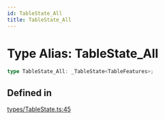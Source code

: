 ```yaml
---
id: TableState_All
title: TableState_All
---
```


# Type Alias: TableState\_All

```ts
type TableState_All: _TableState<TableFeatures>;
```

## Defined in

[types/TableState.ts:45](https://github.com/TanStack/table/blob/b1e6b79157b0debc7222660572b06c8b857f4605/packages/table-core/src/types/TableState.ts#L45)

